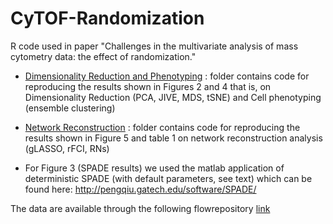 # CyTOF-Randomization
R code used in paper "Challenges in the multivariate analysis of mass cytometry data: the effect of randomization."

* [Dimensionality Reduction and Phenotyping](https://github.com/giopap/CyTOF-Randomization/tree/master/dimensionality%20reduction%20and%20phenotyping) : folder contains code for reproducing the results shown in Figures 2 and 4 that is, on Dimensionality Reduction (PCA, JIVE, MDS, tSNE) and Cell phenotyping (ensemble clustering)

* [Network Reconstruction](https://github.com/giopap/CyTOF-Randomization/tree/master/network%20analysis) : folder contains code for reproducing the results shown in Figure 5 and table 1 on network reconstruction analysis (gLASSO, rFCI, RNs)

* For Figure 3 (SPADE results) we used the matlab application of deterministic SPADE (with default parameters, see text) which can be found here: http://pengqiu.gatech.edu/software/SPADE/

The data are available through the following flowrepository [link](http://flowrepository.org/id/RvFrNTUggXMQctWnpKEwfCqwwcvH3pMbGLUJrVj7EZNRWUt2h3BqzfXUw9zAcVFZ)
